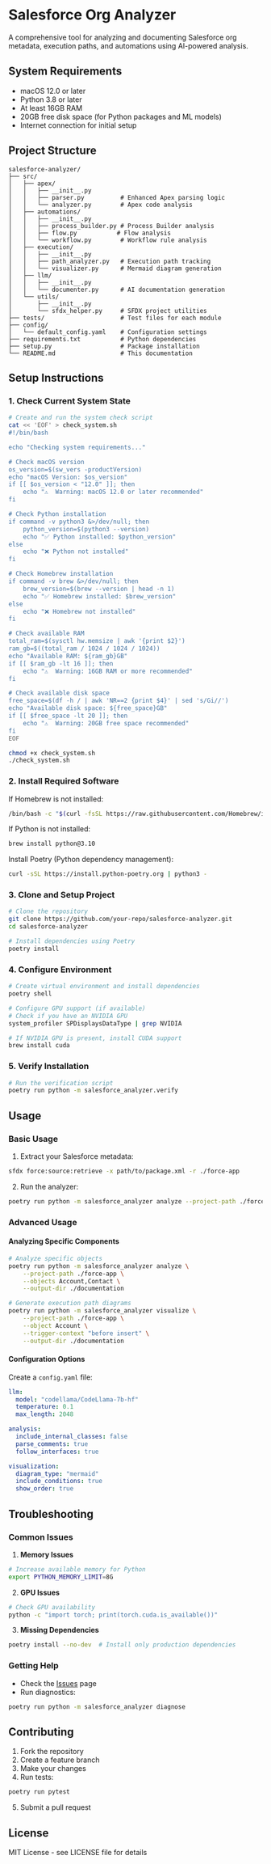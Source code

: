 # Salesforce Org Analyzer

A comprehensive tool for analyzing and documenting Salesforce org metadata, execution paths, and automations using AI-powered analysis.

## System Requirements
- macOS 12.0 or later
- Python 3.8 or later
- At least 16GB RAM
- 20GB free disk space (for Python packages and ML models)
- Internet connection for initial setup

## Project Structure
```
salesforce-analyzer/
├── src/
│   ├── apex/
│   │   ├── __init__.py
│   │   ├── parser.py          # Enhanced Apex parsing logic
│   │   └── analyzer.py        # Apex code analysis
│   ├── automations/
│   │   ├── __init__.py
│   │   ├── process_builder.py # Process Builder analysis
│   │   ├── flow.py           # Flow analysis
│   │   └── workflow.py        # Workflow rule analysis
│   ├── execution/
│   │   ├── __init__.py
│   │   ├── path_analyzer.py   # Execution path tracking
│   │   └── visualizer.py      # Mermaid diagram generation
│   ├── llm/
│   │   ├── __init__.py
│   │   └── documenter.py      # AI documentation generation
│   └── utils/
│       ├── __init__.py
│       └── sfdx_helper.py     # SFDX project utilities
├── tests/                     # Test files for each module
├── config/
│   └── default_config.yaml    # Configuration settings
├── requirements.txt           # Python dependencies
├── setup.py                   # Package installation
└── README.md                  # This documentation
```

## Setup Instructions

### 1. Check Current System State

```bash
# Create and run the system check script
cat << 'EOF' > check_system.sh
#!/bin/bash

echo "Checking system requirements..."

# Check macOS version
os_version=$(sw_vers -productVersion)
echo "macOS Version: $os_version"
if [[ $os_version < "12.0" ]]; then
    echo "⚠️  Warning: macOS 12.0 or later recommended"
fi

# Check Python installation
if command -v python3 &>/dev/null; then
    python_version=$(python3 --version)
    echo "✅ Python installed: $python_version"
else
    echo "❌ Python not installed"
fi

# Check Homebrew installation
if command -v brew &>/dev/null; then
    brew_version=$(brew --version | head -n 1)
    echo "✅ Homebrew installed: $brew_version"
else
    echo "❌ Homebrew not installed"
fi

# Check available RAM
total_ram=$(sysctl hw.memsize | awk '{print $2}')
ram_gb=$((total_ram / 1024 / 1024 / 1024))
echo "Available RAM: ${ram_gb}GB"
if [[ $ram_gb -lt 16 ]]; then
    echo "⚠️  Warning: 16GB RAM or more recommended"
fi

# Check available disk space
free_space=$(df -h / | awk 'NR==2 {print $4}' | sed 's/Gi//')
echo "Available disk space: ${free_space}GB"
if [[ $free_space -lt 20 ]]; then
    echo "⚠️  Warning: 20GB free space recommended"
fi
EOF

chmod +x check_system.sh
./check_system.sh
```

### 2. Install Required Software

If Homebrew is not installed:
```bash
/bin/bash -c "$(curl -fsSL https://raw.githubusercontent.com/Homebrew/install/HEAD/install.sh)"
```

If Python is not installed:
```bash
brew install python@3.10
```

Install Poetry (Python dependency management):
```bash
curl -sSL https://install.python-poetry.org | python3 -
```

### 3. Clone and Setup Project

```bash
# Clone the repository
git clone https://github.com/your-repo/salesforce-analyzer.git
cd salesforce-analyzer

# Install dependencies using Poetry
poetry install
```

### 4. Configure Environment

```bash
# Create virtual environment and install dependencies
poetry shell

# Configure GPU support (if available)
# Check if you have an NVIDIA GPU
system_profiler SPDisplaysDataType | grep NVIDIA

# If NVIDIA GPU is present, install CUDA support
brew install cuda
```

### 5. Verify Installation

```bash
# Run the verification script
poetry run python -m salesforce_analyzer.verify
```

## Usage

### Basic Usage

1. Extract your Salesforce metadata:
```bash
sfdx force:source:retrieve -x path/to/package.xml -r ./force-app
```

2. Run the analyzer:
```bash
poetry run python -m salesforce_analyzer analyze --project-path ./force-app --output-dir ./documentation
```

### Advanced Usage

#### Analyzing Specific Components

```bash
# Analyze specific objects
poetry run python -m salesforce_analyzer analyze \
    --project-path ./force-app \
    --objects Account,Contact \
    --output-dir ./documentation

# Generate execution path diagrams
poetry run python -m salesforce_analyzer visualize \
    --project-path ./force-app \
    --object Account \
    --trigger-context "before insert" \
    --output-dir ./documentation
```

#### Configuration Options

Create a `config.yaml` file:
```yaml
llm:
  model: "codellama/CodeLlama-7b-hf"
  temperature: 0.1
  max_length: 2048

analysis:
  include_internal_classes: false
  parse_comments: true
  follow_interfaces: true

visualization:
  diagram_type: "mermaid"
  include_conditions: true
  show_order: true
```

## Troubleshooting

### Common Issues

1. **Memory Issues**
```bash
# Increase available memory for Python
export PYTHON_MEMORY_LIMIT=8G
```

2. **GPU Issues**
```bash
# Check GPU availability
python -c "import torch; print(torch.cuda.is_available())"
```

3. **Missing Dependencies**
```bash
poetry install --no-dev  # Install only production dependencies
```

### Getting Help

- Check the [Issues](https://github.com/your-repo/salesforce-analyzer/issues) page
- Run diagnostics:
```bash
poetry run python -m salesforce_analyzer diagnose
```

## Contributing

1. Fork the repository
2. Create a feature branch
3. Make your changes
4. Run tests:
```bash
poetry run pytest
```
5. Submit a pull request

## License

MIT License - see LICENSE file for details
